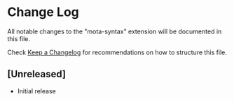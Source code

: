 # Change Log

All notable changes to the "mota-syntax" extension will be documented in this file.

Check [Keep a Changelog](http://keepachangelog.com/) for recommendations on how to structure this file.

## [Unreleased]

- Initial release